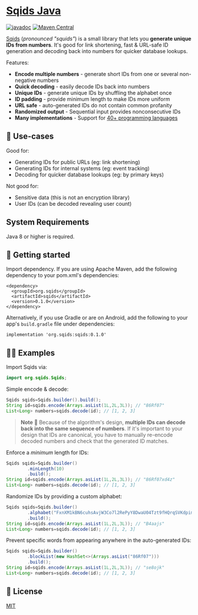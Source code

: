 # [Sqids Java](https://sqids.org/java)
[![javadoc](https://javadoc.io/badge2/org.sqids/sqids/javadoc.svg)](https://javadoc.io/doc/org.sqids/sqids)
[![Maven Central](https://maven-badges.herokuapp.com/maven-central/org.sqids/sqids/badge.svg)](https://maven-badges.herokuapp.com/maven-central/org.sqids/sqids)


[Sqids](https://sqids.org/java) (*pronounced "squids"*) is a small library that lets you **generate unique IDs from
numbers**. It's good for link shortening, fast & URL-safe ID generation and decoding back into numbers for quicker
database lookups.

Features:

- **Encode multiple numbers** - generate short IDs from one or several non-negative numbers
- **Quick decoding** - easily decode IDs back into numbers
- **Unique IDs** - generate unique IDs by shuffling the alphabet once
- **ID padding** - provide minimum length to make IDs more uniform
- **URL safe** - auto-generated IDs do not contain common profanity
- **Randomized output** - Sequential input provides nonconsecutive IDs
- **Many implementations** - Support for [40+ programming languages](https://sqids.org/)

## 🧰 Use-cases

Good for:

- Generating IDs for public URLs (eg: link shortening)
- Generating IDs for internal systems (eg: event tracking)
- Decoding for quicker database lookups (eg: by primary keys)

Not good for:

- Sensitive data (this is not an encryption library)
- User IDs (can be decoded revealing user count)


## System Requirements
Java 8 or higher is required.


## 🚀 Getting started

Import dependency. If you are using Apache Maven, add the following dependency to your pom.xml's dependencies:

```
<dependency>
  <groupId>org.sqids</groupId>
  <artifactId>sqids</artifactId>
  <version>0.1.0</version>
</dependency>
```    

Alternatively, if you use Gradle or are on Android, add the following to your app's `build.gradle` file under dependencies:

```
implementation 'org.sqids:sqids:0.1.0'
```

## 👩‍💻 Examples

Import Sqids via:

```java
import org.sqids.Sqids;
```

Simple encode & decode:

```java
Sqids sqids=Sqids.builder().build();
String id=sqids.encode(Arrays.asList(1L,2L,3L)); // "86Rf07"
List<Long> numbers=sqids.decode(id); // [1, 2, 3]
```

> **Note**
> 🚧 Because of the algorithm's design, **multiple IDs can decode back into the same sequence of numbers**. If it's
> important to your design that IDs are canonical, you have to manually re-encode decoded numbers and check that the
> generated ID matches.

Enforce a *minimum* length for IDs:

```java
Sqids sqids=Sqids.builder()
        .minLength(10)
        .build();
String id=sqids.encode(Arrays.asList(1L,2L,3L)); // "86Rf07xd4z"
List<Long> numbers=sqids.decode(id); // [1, 2, 3]
```

Randomize IDs by providing a custom alphabet:

```java
Sqids sqids=Sqids.builder()
        .alphabet("FxnXM1kBN6cuhsAvjW3Co7l2RePyY8DwaU04Tzt9fHQrqSVKdpimLGIJOgb5ZE")
        .build();
String id=sqids.encode(Arrays.asList(1L,2L,3L)); // "B4aajs"
List<Long> numbers=sqids.decode(id); // [1, 2, 3]
```

Prevent specific words from appearing anywhere in the auto-generated IDs:

```java
Sqids sqids=Sqids.builder()
        .blockList(new HashSet<>(Arrays.asList("86Rf07")))
        .build();
String id=sqids.encode(Arrays.asList(1L,2L,3L)); // "se8ojk"
List<Long> numbers=sqids.decode(id); // [1, 2, 3]
```

## 📝 License

[MIT](LICENSE)
